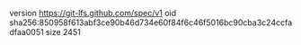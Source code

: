 version https://git-lfs.github.com/spec/v1
oid sha256:850958f613abf3ce90b46d734e60f84f6c46f5016bc90cba3c24ccfadfaa0051
size 2451
